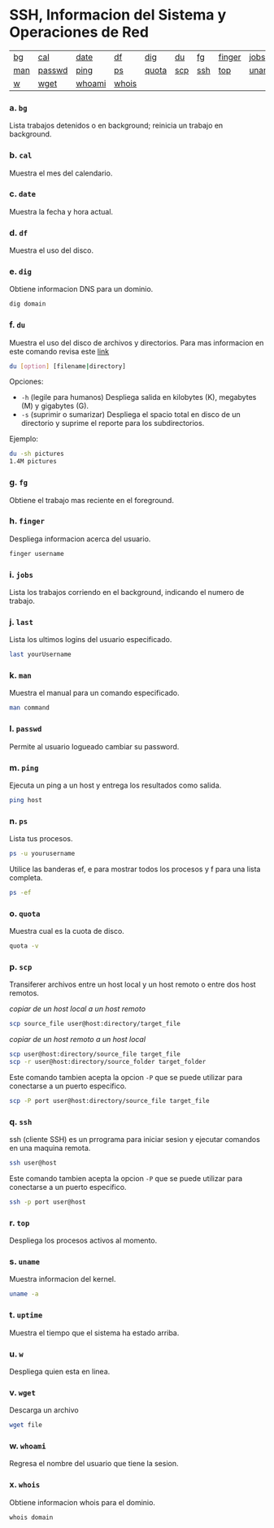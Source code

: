 # SSH, Informacion del Sistema y Operaciones de Red

<table>
   <tr>
      <td><a href="#a-bg">bg</a></td>
      <td><a href="#b-cal">cal</a></td>
      <td><a href="#c-date">date</a></td>
      <td><a href="#d-df">df</a></td>
      <td><a href="#e-dig">dig</a></td>
      <td><a href="#f-du">du</a></td>
      <td><a href="#g-fg">fg</a></td>
      <td><a href="#h-finger">finger</a></td>   
      <td><a href="#i-jobs">jobs</a></td>
      <td><a href="#j-last">last</a></td>
   </tr>
   <tr>
      <td><a href="#k-man">man</a></td>
      <td><a href="#l-passwd">passwd</a></td>
      <td><a href="#m-ping">ping</a></td>
      <td><a href="#n-ps">ps</a></td>
      <td><a href="#o-quota">quota</a></td>
      <td><a href="#p-scp">scp</a></td>
      <td><a href="#q-ssh">ssh</a></td>
      <td><a href="#r-top">top</a></td>
      <td><a href="#s-uname">uname</a></td>
      <td><a href="#t-uptime">uptime</a></td>
   </tr>
   <tr>
      <td><a href="#u-w">w</a></td>
      <td><a href="#v-wget">wget</a></td>
      <td><a href="#w-whoami">whoami</a></td>
      <td><a href="#x-whois">whois</a></td>
   </tr>
</table>

### a. `bg`
Lista trabajos detenidos o en background; reinicia un trabajo en background.
### b. `cal`
Muestra el mes del calendario.

### c. `date`
Muestra la fecha y hora actual.

### d. `df`
Muestra el uso del disco.

### e. `dig`
Obtiene informacion DNS para un dominio.
```bash
dig domain
```

### f. `du`
Muestra el uso del disco de archivos y directorios. Para mas informacion en este comando revisa este [link](http://www.linfo.org/du.html)
```bash
du [option] [filename|directory]
```
Opciones:
- `-h` (legile para humanos) Despliega salida en kilobytes (K), megabytes (M) y gigabytes (G).
- `-s` (suprimir o sumarizar) Despliega el spacio total en disco de un directorio y suprime el reporte para los subdirectorios. 

Ejemplo:
```bash
du -sh pictures
1.4M pictures
```

### g. `fg`
Obtiene el trabajo mas reciente en el foreground.


### h. `finger`
Despliega informacion acerca del usuario.
```bash
finger username
```
### i. `jobs`
Lista los trabajos corriendo en el background, indicando el numero de trabajo.

### j. `last`
Lista los ultimos logins del usuario especificado.
```bash
last yourUsername
```

### k. `man`
Muestra el manual para un comando especificado.
```bash
man command
```

### l. `passwd`
Permite al usuario logueado cambiar su password.
### m. `ping`
Ejecuta un ping a un host y entrega los resultados como salida.
```bash
ping host
```

### n. `ps`
Lista tus procesos.
```bash
ps -u yourusername
```
Utilice las banderas ef, e para mostrar todos los procesos y f para una lista completa.
```bash
ps -ef
```

### o. `quota`
Muestra cual es la cuota de disco.
 
```bash
quota -v
```

### p. `scp`
Transiferer archivos entre un host local y un host remoto o entre dos host remotos.

*copiar de un host local a un host remoto*
```bash
scp source_file user@host:directory/target_file
```
*copiar de un host remoto a un host local*
```bash
scp user@host:directory/source_file target_file
scp -r user@host:directory/source_folder target_folder
```
Este comando tambien acepta la opcion `-P` que se puede utilizar para conectarse a un puerto especifico. 
```bash
scp -P port user@host:directory/source_file target_file
```

### q. `ssh`
ssh (cliente SSH) es un prrograma para iniciar sesion y ejecutar comandos en una maquina remota.
```bash
ssh user@host
```
Este comando tambien acepta la opcion `-P` que se puede utilizar para conectarse a un puerto especifico.  
```bash
ssh -p port user@host
```

### r. `top`
Despliega los procesos activos al momento.

### s. `uname`
Muestra informacion del kernel.
```bash
uname -a
```

### t. `uptime`
Muestra el tiempo que el sistema ha estado arriba.

### u. `w`
Despliega quien esta en linea.

### v. `wget`
Descarga un archivo  
```bash
wget file
```

### w. `whoami`
Regresa el nombre del usuario que tiene la sesion.

### x. `whois`
Obtiene informacion whois para el dominio.
```bash
whois domain
```
